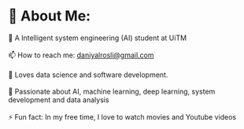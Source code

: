 # 💫 About Me:
🌱 A Intelligent system engineering (AI) student at UiTM<br><br>📫 How to reach me: daniyalrosli@gmail.com<br><br>💬 Loves data science and software development. <br><br>🔭 Passionate about AI, machine learning, deep learning, system development and data analysis<br><br>⚡ Fun fact: In my free time, I love to watch movies and Youtube videos<be>




